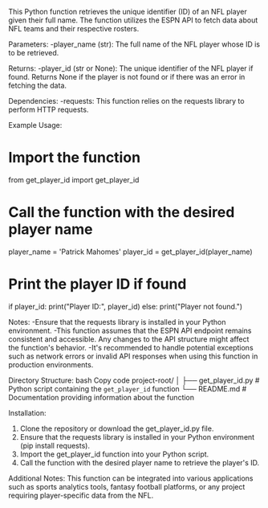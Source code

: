 This Python function retrieves the unique identifier (ID) of an NFL player given their full name. The function utilizes the ESPN API to fetch data about NFL teams and their respective rosters.

Parameters:
-player_name (str): The full name of the NFL player whose ID is to be retrieved.

Returns:
-player_id (str or None): The unique identifier of the NFL player if found. Returns None if the player is not found or if there was an error in fetching the data.

Dependencies:
-requests: This function relies on the requests library to perform HTTP requests.

Example Usage:

# Import the function
from get_player_id import get_player_id

# Call the function with the desired player name
player_name = 'Patrick Mahomes'
player_id = get_player_id(player_name)

# Print the player ID if found
if player_id:
    print("Player ID:", player_id)
else:
    print("Player not found.")
    
Notes:
-Ensure that the requests library is installed in your Python environment.
-This function assumes that the ESPN API endpoint remains consistent and accessible. Any changes to the API structure might affect the function's behavior.
-It's recommended to handle potential exceptions such as network errors or invalid API responses when using this function in production environments.

Directory Structure:
bash
Copy code
project-root/
│
├── get_player_id.py        # Python script containing the `get_player_id` function
└── README.md                # Documentation providing information about the function

Installation:
1. Clone the repository or download the get_player_id.py file.
2. Ensure that the requests library is installed in your Python environment (pip install requests).
3. Import the get_player_id function into your Python script.
4. Call the function with the desired player name to retrieve the player's ID.
   
Additional Notes:
This function can be integrated into various applications such as sports analytics tools, fantasy football platforms, or any project requiring player-specific data from the NFL.
